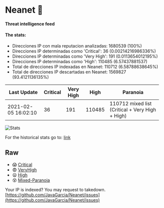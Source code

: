 # Neanet :hocho:
#### Threat intelligence feed
#### The stats:

- Direcciones IP con mala reputacion analizadas: 1680539 (100%)
- Direcciones IP determinadas como 'Critical':  36 (0.00214216986336%)
- Direcciones IP determinadas como 'Very High':  191 (0.0113654012195%)
- Direcciones IP determinadas como 'High':  110485 (6.57437881537)
- Total de direcciones IP indexadas en Neanet:  110712 (6.58788638645%)
- Total de direcciones IP descartadas en Neanet:  1569827 (93.4121136135%)

| Last Update | Critical | Very High | High | Paranoia |
| --- | --- | --- | --- | --- |
| 2021-02-05 16:02:10 | 36 | 191 | 110485 | 110712 mixed list (Critical + Very High + High)|

![Stats](https://docs.google.com/spreadsheets/d/e/2PACX-1vSnaNMIXVabIpDJjufMlzH7poXnshF3mgd8Is1g9ytUEzVsP5my4Trn8f-xkoLLQ38xpL3HtmUexLo6/pubchart?oid=501124687&format=image)

For the historical stats go to: [link](/stats.csv)
## Raw
- :scream: [Critical](https://raw.githubusercontent.com/JavaGarcia/Neanet/master/blacklists/neanet_critical.txt)
- :fearful: [VeryHigh](https://raw.githubusercontent.com/JavaGarcia/Neanet/master/blacklists/neanet_veryHigh.txtt)
- :frowning: [High](https://raw.githubusercontent.com/JavaGarcia/Neanet/master/blacklists/neanet_high.txt)
- :dizzy_face: [Mixed-Paranoia](https://raw.githubusercontent.com/JavaGarcia/Neanet/master/blacklists/neanet_all.txt)


Your IP is indexed? You may request to takedown. [https://github.com/JavaGarcia/Neanet/issues](https://github.com/JavaGarcia/Neanet/issues)














































































































































































































































































































































































































































































































































































































































































































































































































































































































































































































































































































































































































































































































































































































































































































































































































































































































































































































































































































































































































































































































































































































































































































































































































































































































































































































































































































































































































































































































































































































































































































































































































































































































































































































































































































































































































































































































































































































































































































































































































































































































































